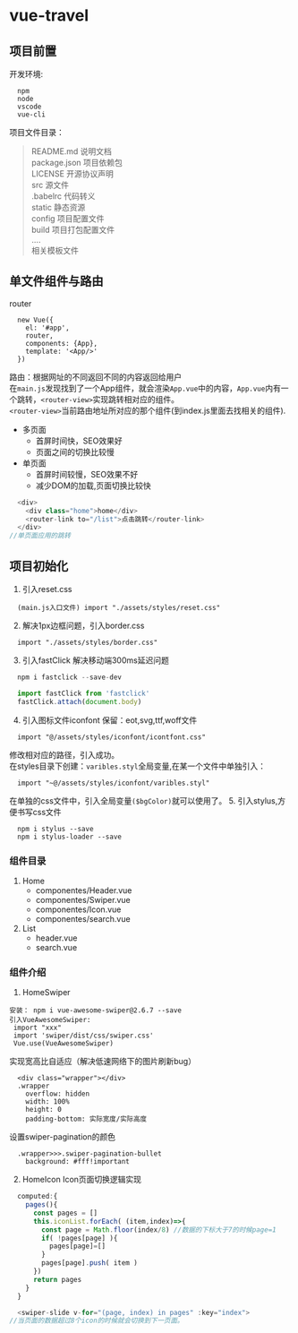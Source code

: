 # vue-travel

## 项目前置
开发环境:
```
  npm
  node
  vscode
  vue-cli
```
项目文件目录：
> README.md 说明文档 <br>
  package.json 项目依赖包<br>
  LICENSE 开源协议声明<br>
  src 源文件<br>
  .babelrc 代码转义<br>
  static 静态资源<br>
  config 项目配置文件<br>
  build 项目打包配置文件<br>
  ....<br>
  相关模板文件

## 单文件组件与路由
router
```
  new Vue({
    el: '#app',
    router,
    components: {App},
    template: '<App/>'
  })
```
路由：根据网址的不同返回不同的内容返回给用户<br>
在`main.js`发现找到了一个App组件，就会渲染`App.vue`中的内容，`App.vue`内有一个跳转，`<router-view>`实现跳转相对应的组件。<br>
`<router-view>`当前路由地址所对应的那个组件(到index.js里面去找相关的组件).
* 多页面
  *  首屏时间快，SEO效果好
  *  页面之间的切换比较慢
* 单页面
  * 首屏时间较慢，SEO效果不好
  * 减少DOM的加载,页面切换比较快
```javascript
  <div>
    <div class="home">home</div>
    <router-link to="/list">点击跳转</router-link>
  </div>
//单页面应用的跳转
```  
## 项目初始化
1. 引入reset.css
```
  (main.js入口文件) import "./assets/styles/reset.css"
```
2. 解决1px边框问题，引入border.css
```
  import "./assets/styles/border.css"
```
3. 引入fastClick 解决移动端300ms延迟问题
```javascript
  npm i fastclick --save-dev

  import fastClick from 'fastclick'
  fastClick.attach(document.body)
```
4. 引入图标文件iconfont
保留：eot,svg,ttf,woff文件
```
  import "@/assets/styles/iconfont/icontfont.css"
```
修改相对应的路径，引入成功。<br>
在styles目录下创建：`varibles.styl`全局变量,在某一个文件中单独引入：
```
  import "~@/assets/styles/iconfont/varibles.styl"
```
在单独的css文件中，引入全局变量`($bgColor)`就可以使用了。
5. 引入stylus,方便书写css文件
```
  npm i stylus --save
  npm i stylus-loader --save
```
### 组件目录
1. Home
   * componentes/Header.vue
   * componentes/Swiper.vue
   * componentes/Icon.vue  
   * componentes/search.vue  
2. List
   * header.vue
   * search.vue 
### 组件介绍
1. HomeSwiper
```
安装： npm i vue-awesome-swiper@2.6.7 --save
引入VueAwesomeSwiper:
 import "xxx"
 import 'swiper/dist/css/swiper.css'
 Vue.use(VueAwesomeSwiper)
```
实现宽高比自适应（解决低速网络下的图片刷新bug）
```
  <div class="wrapper"></div>
  .wrapper
    overflow: hidden
    width: 100%
    height: 0
    padding-bottom: 实际宽度/实际高度
```
设置swiper-pagination的颜色
```
  .wrapper>>>.swiper-pagination-bullet
    background: #fff!important
```
2. HomeIcon
Icon页面切换逻辑实现
```javascript
  computed:{
    pages(){
      const pages = []
      this.iconList.forEach( (item,index)=>{
        const page = Math.floor(index/8) //数据的下标大于7的时候page=1
        if( !pages[page] ){
          pages[page]=[]
        }
        pages[page].push( item )
      })
      return pages
    }
  }

  <swiper-slide v-for="(page, index) in pages" :key="index">
//当页面的数据超过8个icon的时候就会切换到下一页面。
```